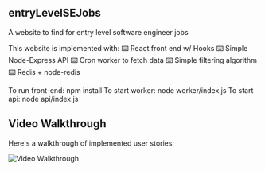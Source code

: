 ## entryLevelSEJobs

A website to find for entry level software engineer jobs

This website is implemented with: 
⌨️ React front end w/ Hooks
⌨️ Simple Node-Express API
⌨️ Cron worker to fetch data
⌨️ Simple filtering algorithm
⌨️ Redis + node-redis

To run front-end: npm install 
To start worker: node worker/index.js
To start api: node api/index.js

## Video Walkthrough
Here's a walkthrough of implemented user stories:

<img src=' ' title='Video Walkthrough' width='' alt='Video Walkthrough' />
